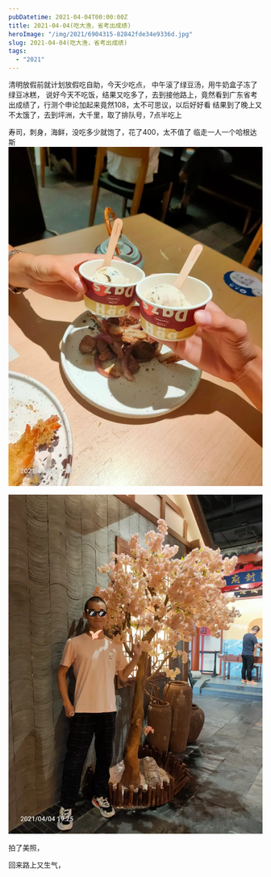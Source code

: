 ```yaml
---
pubDatetime: 2021-04-04T00:00:00Z
title: 2021-04-04(吃大渔，省考出成绩)
heroImage: "/img/2021/6904315-82842fde34e9336d.jpg"
slug: 2021-04-04(吃大渔，省考出成绩)
tags:
  - "2021"
---
```


清明放假前就计划放假吃自助，今天少吃点，
中午滚了绿豆汤，用牛奶盒子冻了绿豆冰糕，
说好今天不吃饭，结果又吃多了，去到接他路上，竟然看到广东省考出成绩了，行测个申论加起来竟然108，太不可思议，以后好好看
结果到了晚上又不太饿了，去到坪洲，大千里，取了排队号，7点半吃上

寿司，刺身，海鲜，没吃多少就饱了，花了400，太不值了
临走一人一个哈根达斯![](../../../../public/img/2021/6904315-82842fde34e9336d.jpg)

![](../../../../public/img/2021/6904315-aec4e985037a51d1.jpg)

拍了美照，

回来路上又生气，
